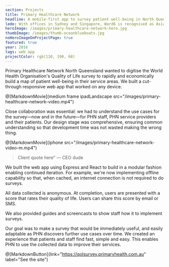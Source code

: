 ```yaml
---
section: Projects
title: Primary Healthcare Network
headline: A mobile-first app to survey patient well-being in North Queensland.
lede: With offices in Sydney and Singapore, Ward6 is recognised as Asia Pacific's leading independent health communications agency. We helped transfer this reputation online with a mobile-first website that was clear, legible and easy to peruse.
heroImage: /images/primary-healthcare-network-hero.jpg
thumbImage: /images/thumb-oceanblueboats.jpg
noHeroImageOnProjectPage: true
featured: true
year: 2016
tags: web app
projectColor: rgb(110, 190, 68)
---
```


Primary Healthcare Network North Queensland wanted to digitise the World Health Organisation's Quality of Life survey to rapidly and economically build a map of patient well-being in their service areas. We built a cut-through responsive web app that worked on any device.

@[MarkdownMovie](medium frame ipadLandscape src="/images/primary-healthcare-network-video.mp4")

Close collaboration was essential: we had to understand the use cases for the survey—now and in the future—for PHN staff, PHN service providers and their patients. Our design stage was comprehensive, ensuring common understanding so that development time was not wasted making the wrong thing.

@[MarkdownMovie](iphone src="/images/primary-healthcare-network-video-m.mp4")

> Client quote here” — CEO dude

We built the web app using Express and React to build in a modular fashion enabling continued iteration. For example, we're now implementing offline capability so that, when cached, an internet connection is not required to do surveys.

All data collected is anonymous. At completion, users are presented with a score that rates their quality of life. Users can share this score by email or SMS.

<!-- ![alt text](/images/primary-healthcare-network-guide.png "Alt text") -->
      
We also provided guides and screencasts to show staff how it to implement surveys.

Our goal was to make a survey that would be immediately useful, and easily adaptable as PHN discovers further use cases over time. We created an experience that patients and staff find fast, simple and easy. This enables PHN to use the collected data to improve their services. 
    
@[MarkdownButton](link="https://qolsurvey.primaryhealth.com.au" label="See the site")
